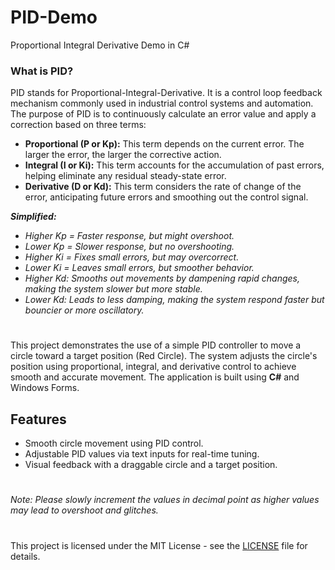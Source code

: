 # PID-Demo
Proportional Integral Derivative Demo in C#

### What is PID?
PID stands for Proportional-Integral-Derivative. It is a control loop feedback mechanism commonly used in industrial control systems and automation. The purpose of PID is to continuously calculate an error value and apply a correction based on three terms:

- **Proportional (P or Kp):** This term depends on the current error. The larger the error, the larger the corrective action.
- **Integral (I or Ki):** This term accounts for the accumulation of past errors, helping eliminate any residual steady-state error.
- **Derivative (D or Kd):** This term considers the rate of change of the error, anticipating future errors and smoothing out the control signal.


***Simplified:***
- *Higher Kp = Faster response, but might overshoot.*
- *Lower Kp = Slower response, but no overshooting.*
- *Higher Ki = Fixes small errors, but may overcorrect.*
- *Lower Ki = Leaves small errors, but smoother behavior.*
- *Higher Kd: Smooths out movements by dampening rapid changes, making the system slower but more stable.*
- *Lower Kd: Leads to less damping, making the system respond faster but bouncier or more oscillatory.*

#
This project demonstrates the use of a simple PID controller to move a circle toward a target position (Red Circle). The system adjusts the circle's position using proportional, integral, and derivative control to achieve smooth and accurate movement. The application is built using **C#** and Windows Forms.

## Features
- Smooth circle movement using PID control.
- Adjustable PID values via text inputs for real-time tuning.
- Visual feedback with a draggable circle and a target position.


#
*Note: Please slowly increment the values in decimal point as higher values may lead to overshoot and glitches.*
#
This project is licensed under the MIT License - see the [LICENSE](LICENSE) file for details.
